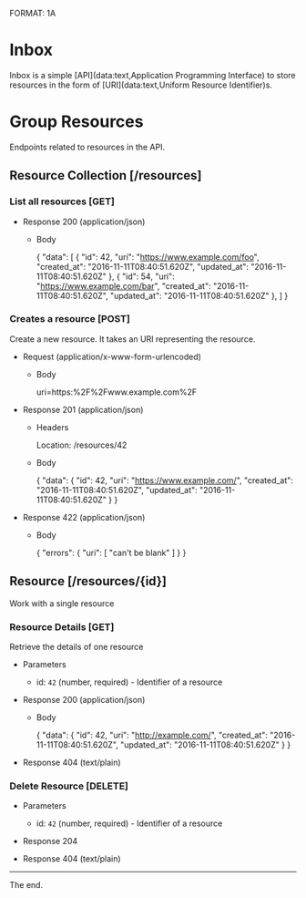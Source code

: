FORMAT: 1A

# Inbox

Inbox is a simple [API](data:text,Application Programming Interface) to store
resources in the form of [URI](data:text,Uniform Resource Identifier)s.

# Group Resources

Endpoints related to resources in the API.

## Resource Collection [/resources]

### List all resources [GET]

+ Response 200 (application/json)

    + Body

        {
            "data": [
                {
                    "id": 42,
                    "uri": "https://www.example.com/foo",
                    "created_at": "2016-11-11T08:40:51.620Z",
                    "updated_at": "2016-11-11T08:40:51.620Z"
                },
                {
                    "id": 54,
                    "uri": "https://www.example.com/bar",
                    "created_at": "2016-11-11T08:40:51.620Z",
                    "updated_at": "2016-11-11T08:40:51.620Z"
                },
            ]
        }

### Creates a resource [POST]

Create a new resource. It takes an URI representing the resource.

+ Request (application/x-www-form-urlencoded)

    + Body

       uri=https:%2F%2Fwww.example.com%2F

+ Response 201 (application/json)

    + Headers

        Location: /resources/42

    + Body

        {
            "data": {
                "id": 42,
                "uri": "https://www.example.com/",
                "created_at": "2016-11-11T08:40:51.620Z",
                "updated_at": "2016-11-11T08:40:51.620Z"
            }
        }

+ Response 422 (application/json)

    + Body

        {
            "errors": {
                "uri": [
                    "can't be blank"
                ]
            }
        }

## Resource [/resources/{id}]

Work with a single resource

### Resource Details [GET]

Retrieve the details of one resource

+ Parameters
    + id: `42` (number, required) - Identifier of a resource

+ Response 200 (application/json)

    + Body

        {
            "data": {
                "id": 42,
                "uri": "http://example.com/",
                "created_at": "2016-11-11T08:40:51.620Z",
                "updated_at": "2016-11-11T08:40:51.620Z"
            }
        }

+ Response 404 (text/plain)

### Delete Resource [DELETE]

+ Parameters
    + id: `42` (number, required) - Identifier of a resource

+ Response 204

+ Response 404 (text/plain)

---

The end.
